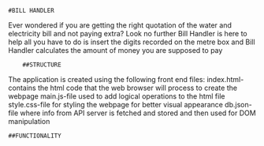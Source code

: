     #BILL HANDLER
Ever wondered if you are getting the right quotation of the water and electricity bill and not paying extra? Look no further Bill Handler is here to help all you have to do is insert the digits recorded on the metre box and Bill Handler calculates the amount of money you are supposed to pay

        ##STRUCTURE
The application is created using the following front end files:
    index.html-contains the html code that the web browser will process to create the webpage
    main.js-file used to add logical operations to the html file
    style.css-file for styling the webpage for better visual appearance
    db.json-file where info from API server is fetched and stored and then used for DOM manipulation

    ##FUNCTIONALITY

